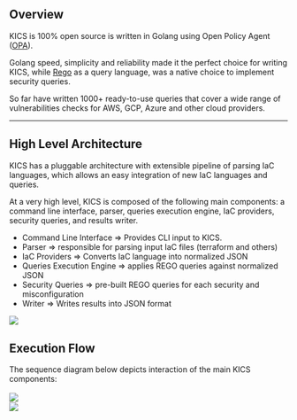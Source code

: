 ## Overview

KICS is 100% open source is written in Golang using Open Policy Agent (<a href="https://www.openpolicyagent.org/" target="_blank">OPA</a>).

Golang speed, simplicity and reliability made it the perfect choice for writing KICS, while <a href="https://www.openpolicyagent.org/docs/latest/policy-language/" target="_blank">Rego</a> as a query language, was a native choice to implement security queries. 

So far have written 1000+ ready-to-use queries that cover a wide range of vulnerabilities checks for AWS, GCP, Azure and other cloud providers. 

---

## High Level Architecture

KICS has a pluggable architecture with extensible pipeline of parsing IaC languages, which allows an easy integration of new IaC languages and queries.

At a very high level, KICS is composed of the following main components: a command line interface, parser, queries execution engine,  IaC providers,  security queries, and results writer.

- Command Line Interface => Provides CLI input to KICS.
- Parser => responsible for parsing input IaC files (terraform and others)
- IaC Providers => Converts IaC language into normalized JSON
- Queries Execution Engine => applies REGO queries against normalized JSON
- Security Queries => pre-built REGO queries for each security and misconfiguration
- Writer => Writes results into JSON format

<img src="../img/arch/high-level-arch.png" align="left">  

<br/>

## Execution Flow

The sequence diagram below depicts interaction of the main KICS components:  
<br/>
<img src="../img/arch/exec-flow-1.png" align="left">  
<img src="../img/arch/exec-flow-2.png" align="left">
